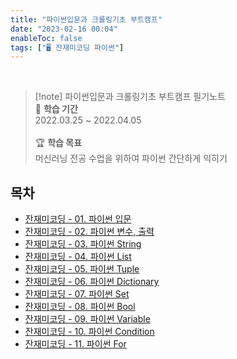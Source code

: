 ```yaml
---
title: "파이썬입문과 크롤링기초 부트캠프"
date: "2023-02-16 00:04"
enableToc: false
tags: ["🖥️ 잔재미코딩 파이썬"]
---
```


<br>

> [!note] 파이썬입문과 크롤링기초 부트캠프 필기노트
> <br>
> 📅 **학습 기간** <br>
> 2022.03.25 ~ 2022.04.05
><br><br>
> 🏆 **학습 목표** <br>
> 머신러닝 전공 수업을 위하여 파이썬 간단하게 익히기

## 목차

- [잔재미코딩 - 01. 파이썬 입문](notes/TIL/fragment/lang/python/funny/funny01)
- [잔재미코딩 - 02. 파이썬 변수, 출력](notes/TIL/fragment/lang/python/funny/funny02)
- [잔재미코딩 - 03. 파이썬 String](notes/TIL/fragment/lang/python/funny/funny03)
- [잔재미코딩 - 04. 파이썬 List](notes/TIL/fragment/lang/python/funny/funny04)
- [잔재미코딩 - 05. 파이썬 Tuple](notes/TIL/fragment/lang/python/funny/funny05)
- [잔재미코딩 - 06. 파이썬 Dictionary](notes/TIL/fragment/lang/python/funny/funny06)
- [잔재미코딩 - 07. 파이썬 Set](notes/TIL/fragment/lang/python/funny/funny07)
- [잔재미코딩 - 08. 파이썬 Bool](notes/TIL/fragment/lang/python/funny/funny08)
- [잔재미코딩 - 09. 파이썬 Variable](notes/TIL/fragment/lang/python/funny/funny09)
- [잔재미코딩 - 10. 파이썬 Condition](notes/TIL/fragment/lang/python/funny/funny10)
- [잔재미코딩 - 11. 파이썬 For](notes/TIL/fragment/lang/python/funny/funny11)
